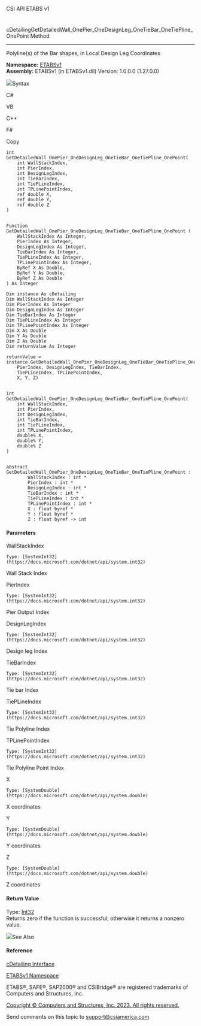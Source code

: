 ﻿

CSI API ETABS v1

#
cDetailingGetDetailedWall_OnePier_OneDesignLeg_OneTieBar_OneTiePline_OnePoint
Method  
  
---  
  
Polyline(s) of the Bar shapes, in Local Design Leg Coordinates

**Namespace:** [ETABSv1](2780f1b8-2033-5289-2298-1cdb2a7508d9.htm)  
**Assembly:** ETABSv1 (in ETABSv1.dll) Version: 1.0.0.0 (1.27.0.0)

![](../icons/SectionExpanded.png)Syntax

C#

VB

C++

F#

Copy

    
    
    int GetDetailedWall_OnePier_OneDesignLeg_OneTieBar_OneTiePline_OnePoint(
    	int WallStackIndex,
    	int PierIndex,
    	int DesignLegIndex,
    	int TieBarIndex,
    	int TiePLineIndex,
    	int TPLinePointIndex,
    	ref double X,
    	ref double Y,
    	ref double Z
    )
    
    
    Function GetDetailedWall_OnePier_OneDesignLeg_OneTieBar_OneTiePline_OnePoint ( 
    	WallStackIndex As Integer,
    	PierIndex As Integer,
    	DesignLegIndex As Integer,
    	TieBarIndex As Integer,
    	TiePLineIndex As Integer,
    	TPLinePointIndex As Integer,
    	ByRef X As Double,
    	ByRef Y As Double,
    	ByRef Z As Double
    ) As Integer
    
    Dim instance As cDetailing
    Dim WallStackIndex As Integer
    Dim PierIndex As Integer
    Dim DesignLegIndex As Integer
    Dim TieBarIndex As Integer
    Dim TiePLineIndex As Integer
    Dim TPLinePointIndex As Integer
    Dim X As Double
    Dim Y As Double
    Dim Z As Double
    Dim returnValue As Integer
    
    returnValue = instance.GetDetailedWall_OnePier_OneDesignLeg_OneTieBar_OneTiePline_OnePoint(WallStackIndex, 
    	PierIndex, DesignLegIndex, TieBarIndex, 
    	TiePLineIndex, TPLinePointIndex, 
    	X, Y, Z)
    
    
    int GetDetailedWall_OnePier_OneDesignLeg_OneTieBar_OneTiePline_OnePoint(
    	int WallStackIndex, 
    	int PierIndex, 
    	int DesignLegIndex, 
    	int TieBarIndex, 
    	int TiePLineIndex, 
    	int TPLinePointIndex, 
    	double% X, 
    	double% Y, 
    	double% Z
    )
    
    
    abstract GetDetailedWall_OnePier_OneDesignLeg_OneTieBar_OneTiePline_OnePoint : 
            WallStackIndex : int * 
            PierIndex : int * 
            DesignLegIndex : int * 
            TieBarIndex : int * 
            TiePLineIndex : int * 
            TPLinePointIndex : int * 
            X : float byref * 
            Y : float byref * 
            Z : float byref -> int 
    

#### Parameters

WallStackIndex

    Type: [SystemInt32](https://docs.microsoft.com/dotnet/api/system.int32)  
Wall Stack Index

PierIndex

    Type: [SystemInt32](https://docs.microsoft.com/dotnet/api/system.int32)  
Pier Output Index

DesignLegIndex

    Type: [SystemInt32](https://docs.microsoft.com/dotnet/api/system.int32)  
Design leg Index

TieBarIndex

    Type: [SystemInt32](https://docs.microsoft.com/dotnet/api/system.int32)  
Tie bar Index

TiePLineIndex

    Type: [SystemInt32](https://docs.microsoft.com/dotnet/api/system.int32)  
Tie Polyline Index

TPLinePointIndex

    Type: [SystemInt32](https://docs.microsoft.com/dotnet/api/system.int32)  
Tie Polyline Point Index

X

    Type: [SystemDouble](https://docs.microsoft.com/dotnet/api/system.double)  
X coordinates

Y

    Type: [SystemDouble](https://docs.microsoft.com/dotnet/api/system.double)  
Y coordinates

Z

    Type: [SystemDouble](https://docs.microsoft.com/dotnet/api/system.double)  
Z coordinates

#### Return Value

Type: [Int32](https://docs.microsoft.com/dotnet/api/system.int32)  
Returns zero if the function is successful; otherwise it returns a nonzero
value.

![](../icons/SectionExpanded.png)See Also

#### Reference

[cDetailing Interface](361a91e7-25b4-8a09-dff9-a6b292f4ba73.htm)

[ETABSv1 Namespace](2780f1b8-2033-5289-2298-1cdb2a7508d9.htm)

ETABS®, SAFE®, SAP2000® and CSiBridge® are registered trademarks of Computers
and Structures, Inc.  

[Copyright © Computers and Structures, Inc. 2023. All rights
reserved.](http://www.csiamerica.com)

Send comments on this topic to
[support@csiamerica.com](mailto:support%40csiamerica.com?Subject=CSI%20API%20ETABS%20v1)

